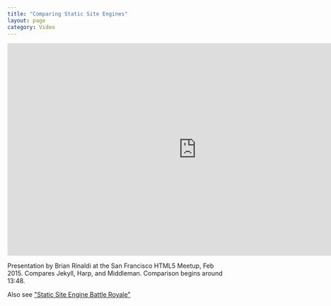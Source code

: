 ```yaml
---
title: "Comparing Static Site Engines"
layout: page
category: Video
---
```

<iframe width="853" height="480" src="https://www.youtube.com/embed/R-fJWOO1bjE?rel=0&amp;showinfo=0" frameborder="0" allowfullscreen></iframe>

Presentation by Brian Rinaldi at the San Francisco HTML5 Meetup, Feb 2015. Compares Jekyll, Harp, and Middleman. Comparison begins around 13:48.


Also see ["Static Site Engine Battle Royale"](http://developer.telerik.com/featured/comparing-static-site-engines/)
